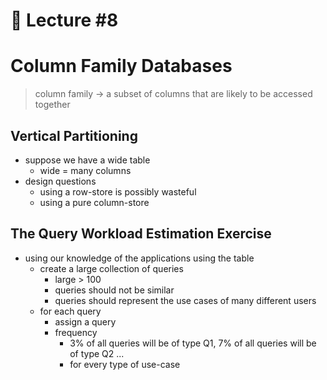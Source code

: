 📕 Lecture #8
===

# Column Family Databases
> column family -> a subset of columns that are likely to be accessed together

## Vertical Partitioning
- suppose we have a wide table
	- wide = many columns
- design questions
	- using a row-store is possibly wasteful
	- using a pure column-store 

## The Query Workload Estimation Exercise
- using our knowledge of the applications using the table
	- create a large collection of queries
		- large > 100
		- queries should not be similar
		- queries should represent the use cases of many different users
	- for each query
		- assign a query
		- frequency
			- 3% of all queries will be of type Q1, 7% of all queries will be of type Q2 ...
			- for every type of use-case
